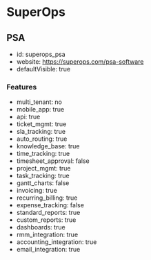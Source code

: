 # SuperOps

## PSA
* id: superops\_psa
* website: https://superops.com/psa-software
* defaultVisible: true

### Features

* multi\_tenant: no
* mobile\_app: true
* api: true
* ticket\_mgmt: true
* sla\_tracking: true
* auto\_routing: true
* knowledge\_base: true
* time\_tracking: true
* timesheet\_approval: false
* project\_mgmt: true
* task\_tracking: true
* gantt\_charts: false
* invoicing: true
* recurring\_billing: true
* expense\_tracking: false
* standard\_reports: true
* custom\_reports: true
* dashboards: true
* rmm\_integration: true
* accounting\_integration: true
* email\_integration: true
